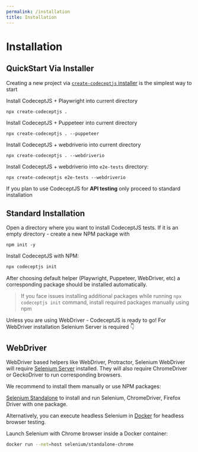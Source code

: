 ```yaml
---
permalink: /installation
title: Installation
---
```


# Installation

## QuickStart Via Installer

Creating a new project via [`create-codeceptjs` installer](https://github.com/codeceptjs/create-codeceptjs) is the simplest way to start

Install CodeceptJS + Playwright into current directory

```
npx create-codeceptjs .
```

Install CodeceptJS + Puppeteer into current directory

```
npx create-codeceptjs . --puppeteer
```

Install CodeceptJS + webdriverio into current directory

```
npx create-codeceptjs . --webdriverio
```

Install CodeceptJS + webdriverio into `e2e-tests` directory:

```
npx create-codeceptjs e2e-tests --webdriverio
```

If you plan to use CodeceptJS for **API testing** only proceed to standard installation

## Standard Installation

Open a directory where you want to install CodeceptJS tests.
If it is an empty directory - create a new NPM package with 

```
npm init -y
```

Install CodeceptJS with NPM:

```sh
npx codeceptjs init
```

After choosing default helper (Playwright, Puppeteer, WebDriver, etc) a corresponding package should be installed automatically. 

> If you face issues installing additional packages while running `npx codeceptjs init` command, install required packages manually using npm

Unless you are using WebDriver - CodeceptJS is ready to go!
For WebDriver installation Selenium Server is required 👇 

## WebDriver

WebDriver based helpers like WebDriver, Protractor, Selenium WebDriver will require [Selenium Server](https://codecept.io/helpers/WebDriver/#selenium-installation) installed. They will also require ChromeDriver or GeckoDriver to run corresponding browsers.

We recommend to install them manually or use NPM packages:

[Selenium Standalone](https://www.npmjs.com/package/selenium-standalone) to install and run Selenium, ChromeDriver, Firefox Driver with one package.


Alternatively, you can execute headless Selenium in [Docker](https://github.com/SeleniumHQ/docker-selenium) for headless browser testing.

Launch Selenium with Chrome browser inside a Docker container:

```sh
docker run --net=host selenium/standalone-chrome
```
